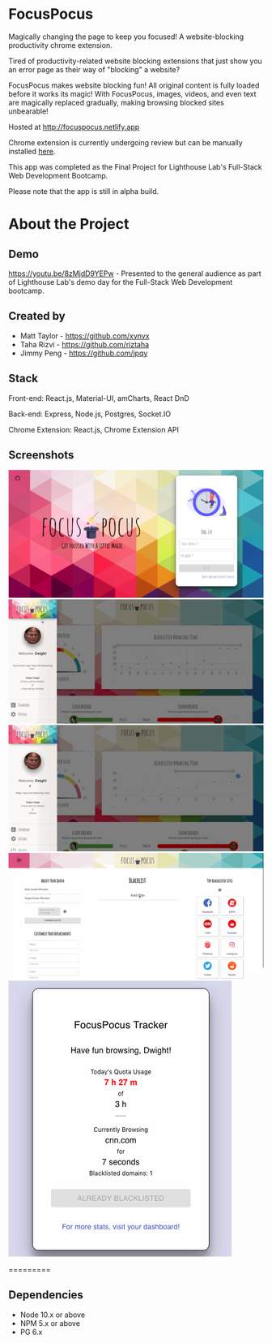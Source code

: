 # FocusPocus
Magically changing the page to keep you focused! A website-blocking productivity chrome extension.

Tired of productivity-related website blocking extensions that just show you an error page as their way of "blocking" a website? 

FocusPocus makes website blocking fun! All original content is fully loaded before it works its magic! With FocusPocus, images, videos, and even text are magically replaced gradually, making browsing blocked sites unbearable!

Hosted at http://focuspocus.netlify.app

Chrome extension is currently undergoing review but can be manually installed [here](https://github.com/LHL-FocusPocus/FocusPocus/releases).

This app was completed as the Final Project for Lighthouse Lab's Full-Stack Web Development Bootcamp. 

Please note that the app is still in alpha build.


# About the Project

## Demo
https://youtu.be/8zMjdD9YEPw - Presented to the general audience as part of Lighthouse Lab's demo day for the Full-Stack Web Development bootcamp.

## Created by
- Matt Taylor - https://github.com/xynyx
- Taha Rizvi - https://github.com/riztaha
- Jimmy Peng - https://github.com/jpqy

## Stack
Front-end: React.js, Material-UI, amCharts, React DnD

Back-end: Express, Node.js, Postgres, Socket.IO

Chrome Extension: React.js, Chrome Extension API

## Screenshots
!["Index"](https://github.com/LHL-FocusPocus/FocusPocus/blob/master/screenshots/FocusPocus-Landing.png)
!["Dashboard"](https://github.com/LHL-FocusPocus/FocusPocus/blob/master/screenshots/FocusPocus.gif)
!["Add To Blacklist"](https://github.com/LHL-FocusPocus/FocusPocus/blob/master/screenshots/FocusPocus-navbar-add-site.gif)
!["Customize your settings"](https://github.com/LHL-FocusPocus/FocusPocus/blob/master/screenshots/FocusPocus-replacements.gif)
!["Extension"](https://github.com/LHL-FocusPocus/FocusPocus/blob/master/screenshots/FocusPocus-extension.gif)

=========

<!-- ## Getting Started

1. Create the `.env` by using `.env.example` as a reference: `cp .env.example .env`
2. Update the .env file with your correct local information 
  - username: `labber` 
  - password: `labber` 
  - database: `final`
3. Install dependencies: `npm i` (in 'server', 'client', 'chrome-extension-react' directories)
4. Reset database: `npm run db:reset`
  - Check the db folder to see what gets created and seeded in the SDB
5. Run the server: `npm run local`
  - Note: nodemon is used, so you should not have to restart your server
6. Go to 'server' directory in terminal and type 'npm run local'
7. Go to 'client' directory in terminal and type 'npm start'
8. Go to 'chrome-extension-react' in terminal and run 'npm run build'
9. Go to Google Chrome url: chrome://extensions/
10. Click 'Load unpacked'. Navigate to 'chrome-extension-react/build' and select.
11. Visit `http://localhost:3000/` for and register.


## Warnings & Tips

- Use the `npm run db:reset` command each time there is a change to the database schema or seeds. 
  - It runs through each of the files, in order, and executes them against the database. 
  - Note: you will lose all newly created (test) data each time this is run, since the schema files will tend to `DROP` the tables and recreate them. -->

## Dependencies

- Node 10.x or above
- NPM 5.x or above
- PG 6.x
